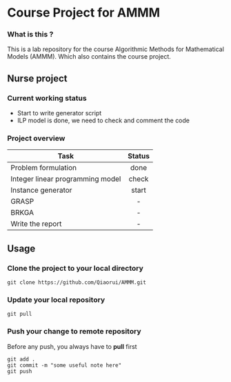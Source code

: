 # Course Project for AMMM
### What is this ?
This is a lab repository for the course Algorithmic Methods for Mathematical Models (AMMM). Which also contains the course project.

## Nurse project

### Current working status
* Start to write generator script
* ILP model is done, we need to check and comment the code

### Project overview
| Task                              | Status   |
| --------------------------------- | :------: |
| Problem formulation               | done     |
| Integer linear programming model  | check    |  
| Instance generator                | start    |
| GRASP                             |    -     |
| BRKGA                             |    -     |
| Write the report                  |    -     |


## Usage
### Clone the project to your local directory
```
git clone https://github.com/Qiaorui/AMMM.git
```
### Update your local repository
```
git pull
```
### Push your change to remote repository
Before any push, you always have to **pull** first
```
git add .
git commit -m "some useful note here"
git push
```
